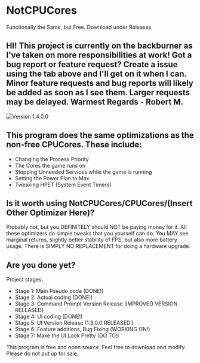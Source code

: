 # NotCPUCores
Functionally the Same, but Free. Download under Releases

## HI! This project is currently on the backburner as I've taken on more responsibilities at work! Got a bug report or feature request? Create a issue using the tab above and I'll get on it when I can. Minor feature requests and bug reports will likely be added as soon as I see them. Larger requests may be delayed. Warmest Regards - Robert M.

![Version 1.4.0.0](https://i.imgur.com/y54djgm.gif)

## This program does the same optimizations as the non-free CPUCores. These include:

* Changing the Process Priority
* The Cores the game runs on
* Stopping Unneeded Services while the game is running
* Setting the Power Plan to Max.
* Tweaking HPET (System Event Timers)

## Is it worth using NotCPUCores/CPUCores/(Insert Other Optimizer Here)?

Probably not, but you DEFINITELY should NOT be paying money for it. All these optimizers do simple tweaks that you yourself can do. You MAY see marginal returns, slightly better stability of FPS, but also more battery usage. There is SIMPLY NO REPLACEMENT for doing a hardware upgrade.

## Are you done yet?

Project stages:

* Stage 1: Main Pseudo code (DONE!)
* Stage 2: Actual coding (DONE!)
* Stage 3: Command Prompt Version Release (IMPROVED VERSION RELEASED)
* Stage 4: UI coding (DONE!)
* Stage 5: UI Version Release (1.3.0.0 RELEASED!)
* Stage 6: Feature additions, Bug Fixing (WORKING ON!)
* Stage 7: Make the UI Look Pretty (DO TO!)

This program is free and open source. Feel free to download and modify. Please do not put up for sale.


